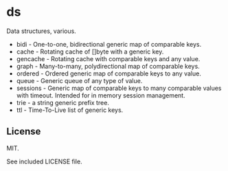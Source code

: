 # ds

Data structures, various.

- bidi - One-to-one, bidirectional generic map of comparable keys.
- cache - Rotating cache of []byte with a generic key.
- gencache - Rotating cache with comparable keys and any value.
- graph - Many-to-many, polydirectional map of comparable keys.
- ordered - Ordered generic map of comparable keys to any value.
- queue - Generic queue of any type of value.
- sessions - Generic map of comparable keys to many comparable values with timeout. Intended for in memory session management.
- trie - a string generic prefix tree.
- ttl - Time-To-Live list of generic keys.

## License

MIT.

See included LICENSE file.
